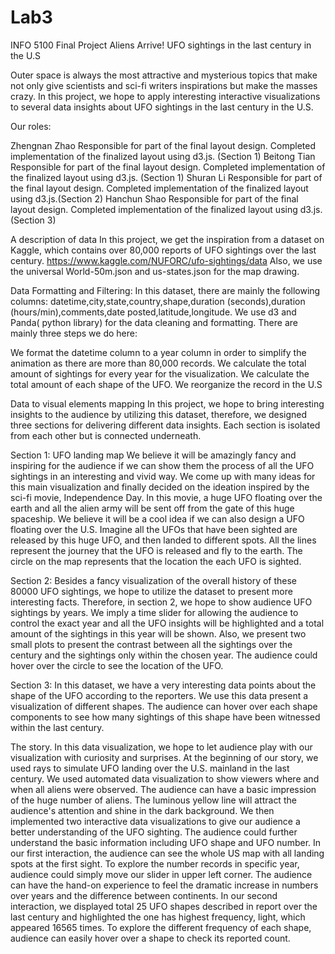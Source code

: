 # Lab3
INFO 5100 Final Project
Aliens Arrive! UFO sightings in the last century in the U.S

Outer space is always the most attractive and mysterious topics that make not only give scientists and sci-fi writers inspirations but make the masses crazy. In this project, we hope to apply interesting interactive visualizations to several data insights about UFO sightings in the last century in the U.S.


Our roles:

Zhengnan Zhao
Responsible for part of the final layout design. Completed implementation of the finalized layout using d3.js. (Section 1)
Beitong Tian
Responsible for part of the final layout design. Completed implementation of the finalized layout using d3.js. (Section 1)
Shuran Li
Responsible for part of the final layout design. Completed implementation of the finalized layout using d3.js.(Section 2)
Hanchun Shao
Responsible for part of the final layout design. Completed implementation of the finalized layout using d3.js.(Section 3)


A description of data
In this project, we get the inspiration from a dataset on Kaggle, which contains over 80,000 reports of UFO sightings over the last century. 
https://www.kaggle.com/NUFORC/ufo-sightings/data
Also, we use the universal World-50m.json  and us-states.json for the map drawing. 

Data Formatting and Filtering:
In this dataset, there are mainly the following columns:
datetime,city,state,country,shape,duration (seconds),duration (hours/min),comments,date posted,latitude,longitude. We use d3 and Panda( python library) for the data cleaning and formatting. There are mainly three steps we do here:

We format the datetime column to a year column in order to simplify the animation as there are more than 80,000 records. 
We calculate the total amount of sightings for every year for the visualization.
We calculate the total amount of each shape of the UFO.
We reorganize the record in the U.S

Data to visual elements mapping
In this project, we hope to bring interesting insights to the audience by utilizing this dataset, therefore, we designed three sections for delivering different data insights. Each section is isolated from each other but is connected underneath. 

Section 1:
UFO landing map
We believe it will be amazingly fancy and inspiring for the audience if we can show them the process of all the UFO sightings in an interesting and vivid way. We come up with many ideas for this main visualization and finally decided on the ideation inspired by the sci-fi movie, Independence Day. In this movie, a huge UFO floating over the earth and all the alien army will be sent off from the gate of this huge spaceship.  We believe it will be a cool idea if we can also design a UFO floating over the U.S. Imagine all the UFOs that have been sighted are released by this huge UFO, and then landed to different spots. All the lines represent the journey that the UFO is released and fly to the earth. The circle on the map represents that the location the each UFO is sighted. 



Section 2:
Besides a fancy visualization of the overall history of these 80000 UFO sightings, we hope to utilize the dataset to present more interesting facts. Therefore, in section 2, we hope to show audience UFO sightings by years. We imply a time slider for allowing the audience to control the exact year and all the UFO insights will be highlighted and a total amount of the sightings in this year will be shown. Also, we present two small plots to present the contrast between all the sightings over the century and the sightings only within the chosen year. The audience could hover over the circle to see the location of the UFO.  

Section 3:
In this dataset, we have a very interesting data points about the shape of the UFO according to the reporters. We use this data present a visualization of different shapes. The audience can hover over each shape components to see how many sightings of this shape have been witnessed within the last century. 




The story.
In this data visualization, we hope to let audience play with our visualization with curiosity and surprises. At the beginning of our story, we used rays to simulate UFO landing over the U.S. mainland in the last century. We used automated data visualization to show viewers where and when all aliens were observed. The audience can have a basic impression of the huge number of aliens. The luminous yellow line will attract the audience's attention and shine in the dark background. We then implemented two interactive data visualizations to give our audience a better understanding of the UFO sighting. The audience could further understand the basic information including UFO shape and UFO number. In our first interaction, the audience can see the whole US map with all landing spots at the first sight. To explore the number records in specific year, audience could simply move our slider in upper left corner. The audience can have the hand-on experience to feel the dramatic increase in numbers over years and the difference between continents. In our second interaction, we displayed total 25 UFO shapes described in report over the last century and highlighted the one has highest frequency, light, which appeared 16565 times. To explore the different frequency of each shape, audience can easily hover over a shape to check its reported count. 












